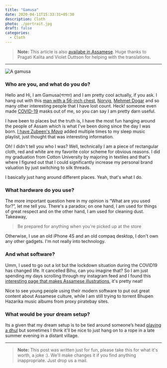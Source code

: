 ```yaml
---
title: "Gamusa"
date: 2020-04-11T15:33:31+05:30
description: Cloth
photo: ./portrait.jpg
draft: false
categories:
  - Cloth
---
```

> **Note:** This article is also [availabe in Assamese](/interviews/0/gamusa). Huge thanks to Pragati Kalita and Violet Duttson for helping with the translations.
---

![A gamusa](/interviews/0/portrait.jpg)

### Who are you, and what do you do?
Hello and Hi, I am Gamusa(গামোচা) and I am pretty cool actually, if you ask. I hang out with this [man with a 56-inch chest](/interviews/0/modi.jpg), [Norvig](/interviews/0/pete.jpg), [Mehmet Dogar](/interviews/0/mehmet.jpg) and so many other interesting people that I have lost count. Heck! someone even made [COVID-19](/interviews/0/mask.jpg) masks out of me, so you can say I am pretty darn useful.

I have been to places but the truth is, I have the most fun hanging around the people of Assam which is what I've been doing since the day I was born. [I have Zubeen's *Maya*](https://www.youtube.com/watch?v=hgkFvPHqOWU) added multiple times to my sleep music playlist, just thought that was interesting information.

Oh! I didn't tell you who I was? Well, technically I am a piece of rectangular cloth, red and white are my favorite color scheme for obvious reasons. I did my graduation from Cotton University by majoring in textiles and that's where I figured out that I could significantly increase my personal brand valuation by just switching to silk threads.

I basically just hang around different places. Yeah, that's what I do.

### What hardware do you use?
The more important question here in my opinion is “What are you used for?”, let me tell you. There's a paradox; on one hand, I am used for things of great respect and on the other hand, I am used for cleaning dust. Takeaway,

> Be prepared for anything when you're picked up at the store

Otherwise, I use an old iPhone 4S and an old compaq desktop, I don't own any other gadgets. I'm not really into technology.

### And what software?
Umm, I used to go out a lot but the lockdown situation during the COVID19 has changed life. It cancelled Bihu, can you imagine that? So I am just spending my days scrolling through my instagram feed and I found this [interesting page that makes Assamese illustrations](https://www.instagram.com/daakor.boson/), it's pretty neat!

Nice to see young people using their modern software to put out great content about Assamese culture, while I am still trying to torrent Bhupen Hazarika music albums from proxy piratebay sites.

### What would be your dream setup?
Its a given that my dream setup is to be tied around someone’s head [playing a dhul](https://www.youtube.com/watch?v=Nk12PnNYdAw) but sometimes I think it'll be nice to just hang on to a rope in a late summer evening in a distant village.

---
> **Note:** This post was written just for fun, please take this for what it's worth, a joke :). We'll make changes it if you find anything inappropriate. Just drop us a mail.